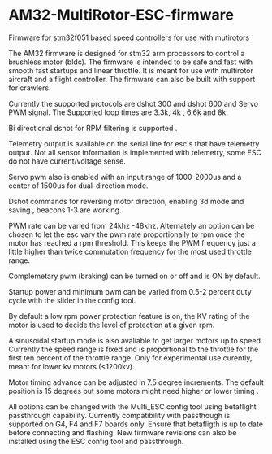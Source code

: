 # AM32-MultiRotor-ESC-firmware
Firmware for stm32f051 based speed controllers for use with mutirotors

The AM32 firmware is designed for stm32 arm processors to control a brushless motor (bldc).
The firmware is intended to be safe and fast with smooth fast startups and linear throttle. It is meant for use with multirotor aircraft and a flight controller. The firmware can also be built with support for crawlers.

Currently the supported protocols are dshot 300 and dshot 600 and Servo PWM signal.  The Supported loop times are 3.3k, 4k , 6.6k and 8k. 

Bi directional dshot for RPM filtering is supported .

Telemetry output is available on the serial line for esc's that have telemetry output.  Not all sensor information is implemented with telemetry, some ESC do not have current/voltage sense.  

Servo pwm also is enabled with an input range of 1000-2000us and a center of 1500us for dual-direction mode. 

Dshot commands for reversing motor direction, enabling 3d mode and saving , beacons 1-3 are working. 

PWM rate can be varied from 24khz -48khz. Alternately an option can be chosen to let the esc vary the pwm rate proportionally to rpm once the motor has reached a rpm threshold. This keeps the PWM frequency just a little higher than twice commutation frequency for the most used throttle range.

Complemetary pwm (braking) can be turned on or off and is ON by default.

Startup power and minimum pwm can be varied from 0.5-2 percent duty cycle with the slider in the config tool.

By default a low rpm power protection feature is on, the KV rating of the motor is used to decide the level of protection at a given rpm. 

A sinusoidal startup mode is also avaliable to get larger motors up to speed. Currently the speed range is fixed and is proportional to the throttle for the first ten percent of the throttle range.  Only for experimental use curently, meant for lower kv motors (<1200kv).

Motor timing advance can be adjusted in 7.5 degree increments. The default position is 15 degrees but some motors might need higher or lower timing .

All options can be changed with the Multi_ESC config tool using betaflight passthrough capability. Currently compatibility with passthough is supported on G4,  F4 and F7 boards only. Ensure that betafligth is up to date before connecting and flashing.  New firmware revisions can also be installed using the ESC config tool and passthrough. 
